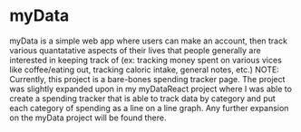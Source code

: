 # myData
myData is a simple web app where users can make an account, then track various quantatative aspects of their lives that people generally are interested in keeping track of (ex: tracking money spent on various vices like coffee/eating out, tracking caloric intake, general notes, etc.)
NOTE: Currently, this project is a bare-bones spending tracker page. The project was slightly expanded upon in my myDataReact project where I was able to create a spending tracker that is able to track data by category and put each category of spending as a line on a line graph. Any further expansion on the myData project will be found there.
